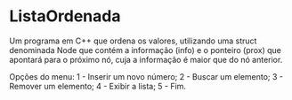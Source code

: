 # ListaOrdenada

Um programa em C++ que ordena os valores, utilizando uma struct denominada Node que contém a informação (info) e o ponteiro (prox) que apontará para o próximo nó, cuja a informação é maior que do nó anterior.

Opções do menu:
    1 - Inserir um novo número;
    2 - Buscar um elemento;
    3 - Remover um elemento;
    4 - Exibir a lista;
    5 - Fim.
